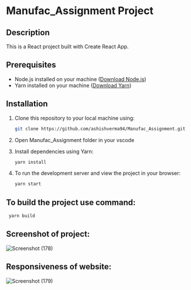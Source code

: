 # Manufac_Assignment Project

## Description
This is a React project built with Create React App.

## Prerequisites
- Node.js installed on your machine ([Download Node.js](https://nodejs.org/))
- Yarn installed on your machine ([Download Yarn](https://yarnpkg.com/))

## Installation
1. Clone this repository to your local machine using:
   ```sh
   git clone https://github.com/ashishverma94/Manufac_Assignment.git
   ```
3. Open Manufac_Assignment folder in your vscode
4. Install dependencies using Yarn:
   ```sh
   yarn install
   ```

5. To run the development server and view the project in your browser:
      ```sh
   yarn start
   ```
   
## To build the project use command:

   ```sh
    yarn build
 ```

## Screenshot of project:

![Screenshot (178)](https://github.com/ashishverma94/Manufac_Assignment/assets/82448727/3c9582e8-441d-4f08-bb40-3b32434de02c)

## Responsiveness of website:

![Screenshot (179)](https://github.com/ashishverma94/Manufac_Assignment/assets/82448727/831e4ef5-2efb-40c3-8ac7-c5488fbd3d5f)
